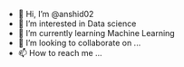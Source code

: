 - 👋 Hi, I’m @anshid02
- 👀 I’m interested in Data science
- 🌱 I’m currently learning Machine Learning
- 💞️ I’m looking to collaborate on ...
- 📫 How to reach me ...

<!---
anshid02/anshid02 is a ✨ special ✨ repository because its `README.md` (this file) appears on your GitHub profile.
You can click the Preview link to take a look at your changes.
--->
